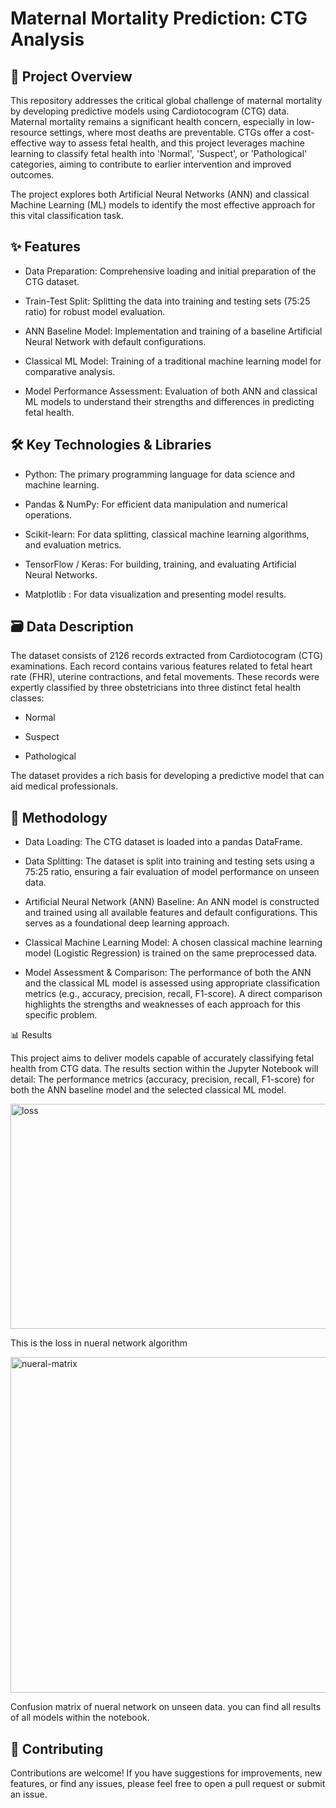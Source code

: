 # Maternal Mortality Prediction: CTG Analysis
## 🌟 Project Overview
This repository addresses the critical global challenge of maternal mortality by developing predictive models using Cardiotocogram (CTG) data. Maternal mortality remains a significant health concern, especially in low-resource settings, where most deaths are preventable. CTGs offer a cost-effective way to assess fetal health, and this project leverages machine learning to classify fetal health into 'Normal', 'Suspect', or 'Pathological' categories, aiming to contribute to earlier intervention and improved outcomes.

The project explores both Artificial Neural Networks (ANN) and classical Machine Learning (ML) models to identify the most effective approach for this vital classification task.

## ✨ Features

- Data Preparation: Comprehensive loading and initial preparation of the CTG dataset.

- Train-Test Split: Splitting the data into training and testing sets (75:25 ratio) for robust model evaluation.

- ANN Baseline Model: Implementation and training of a baseline Artificial Neural Network with default configurations.

- Classical ML Model: Training of a traditional machine learning model for comparative analysis.

- Model Performance Assessment: Evaluation of both ANN and classical ML models to understand their strengths and differences in predicting fetal health.


## 🛠️ Key Technologies & Libraries

- Python: The primary programming language for data science and machine learning.

- Pandas & NumPy: For efficient data manipulation and numerical operations.

- Scikit-learn: For data splitting, classical machine learning algorithms, and evaluation metrics.

- TensorFlow / Keras: For building, training, and evaluating Artificial Neural Networks.

- Matplotlib : For data visualization and presenting model results.

## 🗃️ Data Description
The dataset consists of 2126 records extracted from Cardiotocogram (CTG) examinations. Each record contains various features related to fetal heart rate (FHR), uterine contractions, and fetal movements. These records were expertly classified by three obstetricians into three distinct fetal health classes:

- Normal

- Suspect

- Pathological

The dataset provides a rich basis for developing a predictive model that can aid medical professionals.

## 🧠 Methodology

- Data Loading: The CTG dataset is loaded into a pandas DataFrame.

- Data Splitting: The dataset is split into training and testing sets using a 75:25 ratio, ensuring a fair evaluation of model performance on unseen data.

- Artificial Neural Network (ANN) Baseline: An ANN model is constructed and trained using all available features and default configurations. This serves as a foundational deep learning approach.

- Classical Machine Learning Model: A chosen classical machine learning model (Logistic Regression) is trained on the same preprocessed data.

- Model Assessment & Comparison: The performance of both the ANN and the classical ML model is assessed using appropriate classification metrics (e.g., accuracy, precision, recall, F1-score). A direct comparison highlights the strengths and weaknesses of each approach for this specific problem.

📊 Results

This project aims to deliver models capable of accurately classifying fetal health from CTG data. The results section within the Jupyter Notebook will detail:
The performance metrics (accuracy, precision, recall, F1-score) for both the ANN baseline model and the selected classical ML model.

<img width="732" height="360" alt="loss" src="https://github.com/user-attachments/assets/1c424722-f54f-4757-b0b4-57e7852ce69f" /> 

This is the loss in nueral network algorithm

<img width="627" height="537" alt="nueral-matrix" src="https://github.com/user-attachments/assets/a4a6e73f-20c7-400a-827b-0465869bf884" />

Confusion matrix of nueral network on unseen data.
 you can find all results of all models within the notebook.


## 🤝 Contributing
Contributions are welcome! If you have suggestions for improvements, new features, or find any issues, please feel free to open a pull request or submit an issue.
